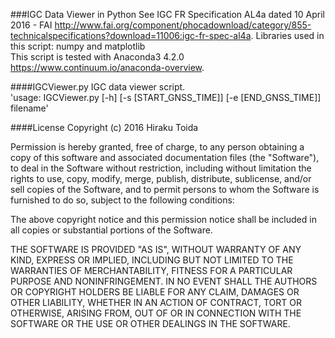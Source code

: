 ###IGC Data Viewer in Python
See IGC FR Specification AL4a dated 10 April 2016 - FAI <http://www.fai.org/component/phocadownload/category/855-technicalspecifications?download=11006:igc-fr-spec-al4a>.
Libraries used in this script: numpy and matplotlib  
This script is tested with Anaconda3 4.2.0 <https://www.continuum.io/anaconda-overview>.

####IGCViewer.py
IGC data viewer script.  
'usage: IGCViewer.py [-h] [-s [START_GNSS_TIME]] [-e [END_GNSS_TIME]] filename'

####License
Copyright (c) 2016 Hiraku Toida

Permission is hereby granted, free of charge, to any person obtaining a copy of this software and associated documentation files (the "Software"), to deal in the Software without restriction, including without limitation the rights to use, copy, modify, merge, publish, distribute, sublicense, and/or sell copies of the Software, and to permit persons to whom the Software is furnished to do so, subject to the following conditions:

The above copyright notice and this permission notice shall be included in all copies or substantial portions of the Software.

THE SOFTWARE IS PROVIDED "AS IS", WITHOUT WARRANTY OF ANY KIND, EXPRESS OR IMPLIED, INCLUDING BUT NOT LIMITED TO THE WARRANTIES OF MERCHANTABILITY, FITNESS FOR A PARTICULAR PURPOSE AND NONINFRINGEMENT. IN NO EVENT SHALL THE AUTHORS OR COPYRIGHT HOLDERS BE LIABLE FOR ANY CLAIM, DAMAGES OR OTHER LIABILITY, WHETHER IN AN ACTION OF CONTRACT, TORT OR OTHERWISE, ARISING FROM, OUT OF OR IN CONNECTION WITH THE SOFTWARE OR THE USE OR OTHER DEALINGS IN THE SOFTWARE.
